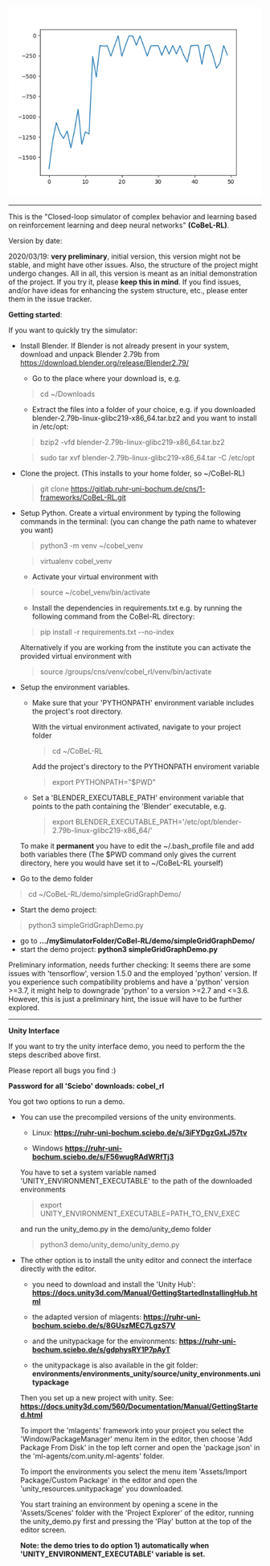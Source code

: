 ![Screenshot](benchmark.png)

--------------------------
This is the "Closed-loop simulator of complex behavior and learning based on reinforcement learning and deep neural networks" **(CoBeL-RL)**.

Version by date:

2020/03/19: **very preliminary**, initial version, this version might not be stable, and might have other issues. 
Also, the structure of the project might undergo changes. All in all, this version is meant as an initial demonstration 
of the project. If you try it, please **keep this in mind**. If you find issues, and/or have ideas for enhancing the 
system structure, etc., please enter them in the issue tracker.

**Getting started**:

If you want to quickly try the simulator:

* Install Blender. If Blender is not already present in your system, download and unpack Blender 2.79b from 
https://download.blender.org/release/Blender2.79/
    * Go to the place where your download is, e.g. 
    > cd ~/Downloads
    * Extract the files into a folder of your choice, e.g. if you downloaded blender-2.79b-linux-glibc219-x86_64.tar.bz2 
     and you want to install in /etc/opt:
    > bzip2 -vfd blender-2.79b-linux-glibc219-x86_64.tar.bz2
                                                                                                                                                                                                                                                                                                                                                                                             
    > sudo tar xvf blender-2.79b-linux-glibc219-x86_64.tar -C /etc/opt
                                                                                                                                                                                                                                                                                                                                          
                                                                                                                                                                                                                                                                                                                                          


* Clone the project. (This installs to your home folder, so ~/CoBel-RL)
    > git clone https://gitlab.ruhr-uni-bochum.de/cns/1-frameworks/CoBeL-RL.git

* Setup Python. Create a virtual environment by typing the following commands in the 
terminal: (you can change the path name to whatever you want)
    > python3 -m venv ~/cobel_venv

    > virtualenv cobel_venv

    * Activate your virtual environment with 
    > source ~/cobel_venv/bin/activate

    * Install the dependencies in requirements.txt e.g. by running the following
 command from the CoBel-RL directory:
    >pip install -r requirements.txt --no-index

    Alternatively if you are working from the institute you can activate the provided virtual environment with 
    > source /groups/cns/venv/cobel_rl/venv/bin/activate


* Setup the environment variables. 
    * Make sure that your 'PYTHONPATH' environment variable includes the project's root directory.

        With the virtual environment activated, navigate to your project folder
        > cd ~/CoBeL-RL

        Add the project's directory to the PYTHONPATH enviroment variable
        >export PYTHONPATH="$PWD"

    * Set a 'BLENDER_EXECUTABLE_PATH' environment variable that points to the path containing the 'Blender' executable, e.g.

        > export BLENDER_EXECUTABLE_PATH='/etc/opt/blender-2.79b-linux-glibc219-x86_64/'

    To make it **permanent** you have to edit the ~/.bash_profile file and add both variables  there
    (The $PWD command only gives the current directory, here you would have set it to ~/CoBeL-RL yourself)

* Go to the demo folder
> cd ~/CoBeL-RL/demo/simpleGridGraphDemo/

* Start the demo project: 
>python3 simpleGridGraphDemo.py

* go to **.../mySimulatorFolder/CoBel-RL/demo/simpleGridGraphDemo/**
* start the demo project: **python3 simpleGridGraphDemo.py**


Preliminary information, needs further checking: It seems there are some issues with 'tensorflow', version 1.5.0 and the employed 'python' version. If you experience such compatibility problems and have a 'python' version >=3.7, it might help to downgrade 'python' to a version >=2.7 and <=3.6. However, this is just a preliminary hint, the issue will have to be further explored.



________________________________________________________________________________________________

**Unity Interface**

If you want to try the unity interface demo, you need to perform the the steps described above first.

Please report all bugs you find :)

**Password for all 'Sciebo' downloads: cobel_rl**

You got two options to run a demo.

*  You can use the precompiled versions of the unity environments.

    * Linux: **https://ruhr-uni-bochum.sciebo.de/s/3iFYDgzGxLJ57tv**
    
    * Windows **https://ruhr-uni-bochum.sciebo.de/s/F56wugRAdWRfTj3**
    
    You have to set a system variable named 'UNITY_ENVIRONMENT_EXECUTABLE' to the path of the downloaded environments
    
    > export UNITY_ENVIRONMENT_EXECUTABLE=PATH_TO_ENV_EXEC
    
    and run the unity_demo.py in the demo/unity_demo folder
    
    > python3 demo/unity_demo/unity_demo.py
        
* The other option is to install the unity editor and connect the interface directly with the editor.

    * you need to download and install the 'Unity Hub': **https://docs.unity3d.com/Manual/GettingStartedInstallingHub.html**
    
    * the adapted version of mlagents: **https://ruhr-uni-bochum.sciebo.de/s/8GUszMEC7LgzS7V**
    
    * and the unitypackage for the environments: **https://ruhr-uni-bochum.sciebo.de/s/gdphysRY1P7pAyT**
    
    * the unitypackage is also available in the git folder: **environments/environments_unity/source/unity_environments.unitypackage**
    
    Then you set up a new project with unity. See: **https://docs.unity3d.com/560/Documentation/Manual/GettingStarted.html**
    
    To import the 'mlagents' framework into your project you select the 'Window/PackageManager' menu item in the editor, 
    then choose 'Add Package From Disk' in the top left corner and open the 'package.json' in the 'ml-agents/com.unity.ml-agents' folder.
    
    To import the environments you select the menu item 'Assets/Import Package/Custom Package' in the editor and open the 
    'unity_resources.unitypackage' you downloaded.
    
    You start training an environment by opening a scene in the 'Assets/Scenes' folder with the 'Project Explorer' of the editor, 
    running the unity_demo.py first and pressing the 'Play' button at the top of the editor screen.
    
    **Note: the demo tries to do option 1) automatically when 'UNITY_ENVIRONMENT_EXECUTABLE' variable is set.**
    
     
     
